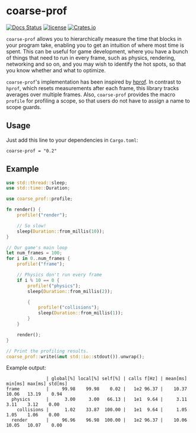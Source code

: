 # coarse-prof
[![Docs Status](https://docs.rs/coarse-prof/badge.svg)](https://docs.rs/coarse-prof)
[![license](http://img.shields.io/badge/license-MIT-blue.svg)](https://github.com/leod/coarse-prof/blob/master/LICENSE)
[![Crates.io](https://img.shields.io/crates/v/coarse-prof.svg)](https://crates.io/crates/coarse-prof)

`coarse-prof` allows you to hierarchically measure the time that blocks in
your program take, enabling you to get an intuition of where most time is
spent. This can be useful for game development, where you have a bunch of
things that need to run in every frame, such as physics, rendering,
networking and so on, and you may wish to identify the hot spots, so that
you know whether and what to optimize.

`coarse-prof`'s implementation has been inspired by
[hprof](https://github.com/cmr/hprof).
In contrast to `hprof`, which resets measurements after each frame, this
library tracks averages over multiple frames. Also, `coarse-prof` provides
the macro `profile` for profiling a scope, so that users do not have to assign a
name to scope guards.

## Usage
Just add this line to your dependencies in `Cargo.toml`:
```
coarse-prof = "0.2"
```

## Example

```rust
use std::thread::sleep;
use std::time::Duration;

use coarse_prof::profile;

fn render() {
    profile!("render");

    // So slow!
    sleep(Duration::from_millis(10));
}

// Our game's main loop
let num_frames = 100;
for i in 0..num_frames {
    profile!("frame");

    // Physics don't run every frame
    if i % 10 == 0 {
        profile!("physics");
        sleep(Duration::from_millis(2));

        {
            profile!("collisions");
            sleep(Duration::from_millis(1));
        }
    }

    render();
}

// Print the profiling results.
coarse_prof::write(&mut std::io::stdout()).unwrap();
```

Example output:
```
               | global[%] local[%] self[%] | calls f[Hz] | mean[ms] min[ms] max[ms] std[ms]
frame          |     99.98    99.98    0.02 |   1e2 96.37 |    10.37   10.06   13.19    0.94
  physics      |      3.00     3.00   66.13 |   1e1  9.64 |     3.11    3.11    3.12    0.00
    collisions |      1.02    33.87  100.00 |   1e1  9.64 |     1.05    1.05    1.06    0.00
  render       |     96.96    96.98  100.00 |   1e2 96.37 |    10.06   10.05   10.07    0.00
```
